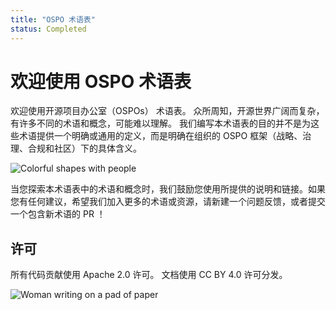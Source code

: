 ```yaml
---
title: "OSPO 术语表"
status: Completed
---
```


# 欢迎使用 OSPO 术语表

欢迎使用开源项目办公室（OSPOs） 术语表。 众所周知，开源世界广阔而复杂，有许多不同的术语和概念，可能难以理解。 我们编写本术语表的目的并不是为这些术语提供一个明确或通用的定义，而是明确在组织的 OSPO 框架（战略、治理、合规和社区）下的具体含义。

<p><img class="mt-3 mb-3" src="/images/homepage/colorful-shapes.jpg" alt="Colorful shapes with people"></p>

当您探索本术语表中的术语和概念时，我们鼓励您使用所提供的说明和链接。如果您有任何建议，希望我们加入更多的术语或资源，请新建一个问题反馈，或者提交一个包含新术语的 PR ！

## 许可

所有代码贡献使用 Apache 2.0 许可。 
文档使用 CC BY 4.0 许可分发。

<p><img class="mt-3" src="/images/homepage/writing.jpg" alt="Woman writing on a pad of paper"></p>
